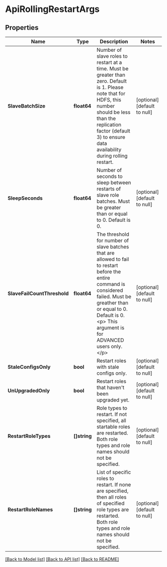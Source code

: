 # ApiRollingRestartArgs

## Properties
Name | Type | Description | Notes
------------ | ------------- | ------------- | -------------
**SlaveBatchSize** | **float64** | Number of slave roles to restart at a time. Must be greater than zero. Default is 1.  Please note that for HDFS, this number should be less than the replication factor (default 3) to ensure data availability during rolling restart. | [optional] [default to null]
**SleepSeconds** | **float64** | Number of seconds to sleep between restarts of slave role batches.  Must be greater than or equal to 0. Default is 0. | [optional] [default to null]
**SlaveFailCountThreshold** | **float64** | The threshold for number of slave batches that are allowed to fail to restart before the entire command is considered failed.  Must be greather than or equal to 0. Default is 0. &lt;p&gt; This argument is for ADVANCED users only. &lt;/p&gt; | [optional] [default to null]
**StaleConfigsOnly** | **bool** | Restart roles with stale configs only. | [optional] [default to null]
**UnUpgradedOnly** | **bool** | Restart roles that haven&#x27;t been upgraded yet. | [optional] [default to null]
**RestartRoleTypes** | **[]string** | Role types to restart. If not specified, all startable roles are restarted.  Both role types and role names should not be specified. | [optional] [default to null]
**RestartRoleNames** | **[]string** | List of specific roles to restart. If none are specified, then all roles of specified role types are restarted.  Both role types and role names should not be specified. | [optional] [default to null]

[[Back to Model list]](../README.md#documentation-for-models) [[Back to API list]](../README.md#documentation-for-api-endpoints) [[Back to README]](../README.md)

